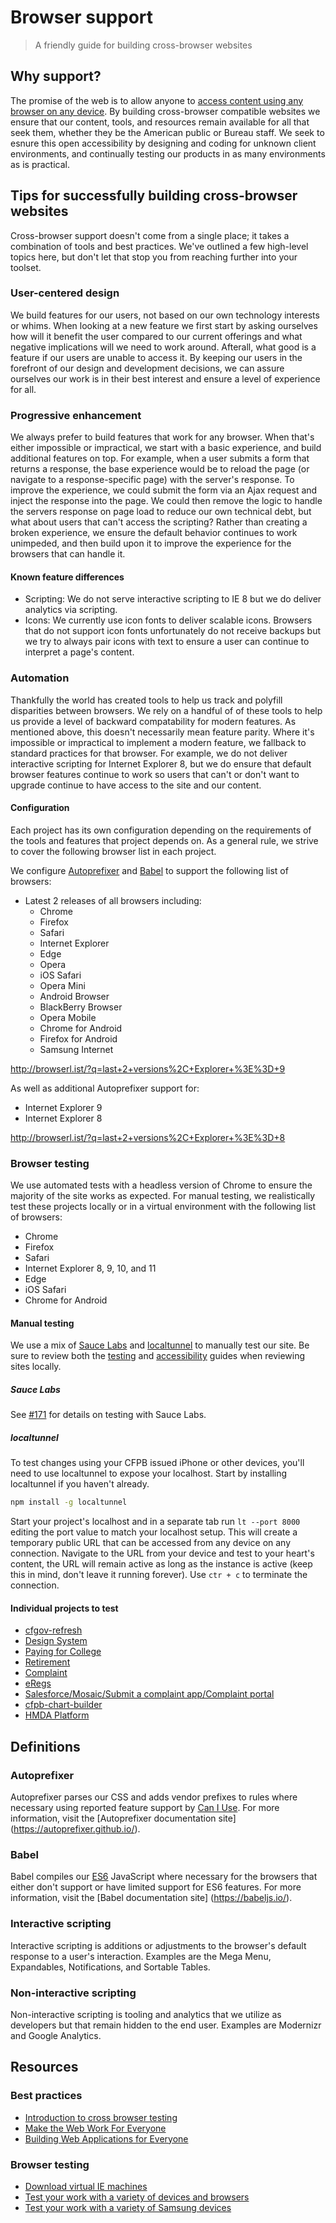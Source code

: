 # Browser support

> A friendly guide for building cross-browser websites


## Why support?

The promise of the web is to allow anyone to [access content using any browser
on any device](https://hacks.mozilla.org/2016/07/make-the-web-work-for-everyone/).
By building cross-browser compatible websites we ensure that our content,
tools, and resources remain available for all that seek them, whether they be
the American public or Bureau staff. We seek to esnure this open accessibility
by designing and coding for unknown client environments, and continually
testing our products in as many environments as is practical.


## Tips for successfully building cross-browser websites

Cross-browser support doesn't come from a single place; it takes a combination
of tools and best practices. We've outlined a few high-level topics here, but
don't let that stop you from reaching further into your toolset.

### User-centered design

We build features for our users, not based on our own technology interests or
whims. When looking at a new feature we first start by asking ourselves how
will it benefit the user compared to our current offerings and what negative
implications will we need to work around. Afterall, what good is a feature if
our users are unable to access it. By keeping our users in the forefront of our
design and development decisions, we can assure ourselves our work is in their
best interest and ensure a level of experience for all.

### Progressive enhancement

We always prefer to build features that work for any browser. When that's
either impossible or impractical, we start with a basic experience, and build
additional features on top. For example, when a user submits a form that
returns a response, the base experience would be to reload the page (or
navigate to a response-specific page) with the server's response. To improve
the experience, we could submit the form via an Ajax request and inject the
response into the page. We could then remove the logic to handle the servers
response on page load to reduce our own technical debt, but what about users
that can't access the scripting? Rather than creating a broken experience, we
ensure the default behavior continues to work unimpeded, and then build upon
it to improve the experience for the browsers that can handle it.

#### Known feature differences

- Scripting: We do not serve interactive scripting to IE 8 but we do deliver
  analytics via scripting.
- Icons: We currently use icon fonts to deliver scalable icons. Browsers that
  do not support icon fonts unfortunately do not receive backups but we try to
  always pair icons with text to ensure a user can continue to interpret a
  page's content.

### Automation

Thankfully the world has created tools to help us track and polyfill
disparities between browsers. We rely on a handful of of these tools to help
us provide a level of backward compatability for modern features. As mentioned
above, this doesn't necessarily mean feature parity. Where it's impossible or
impractical to implement a modern feature, we fallback to standard practices
for that browser. For example, we do not deliver interactive scripting for
Internet Explorer 8, but we do ensure that default browser features continue to
work so users that can't or don't want to upgrade continue to have access to
the site and our content.

#### Configuration

Each project has its own configuration depending on the requirements of the
tools and features that project depends on. As a general rule, we strive to
cover the following browser list in each project.

We configure [Autoprefixer](#autoprefixer) and [Babel](#babel) to support
the following list of browsers:

- Latest 2 releases of all browsers including:
    - Chrome
    - Firefox
    - Safari
    - Internet Explorer
    - Edge
    - Opera
    - iOS Safari
    - Opera Mini
    - Android Browser
    - BlackBerry Browser
    - Opera Mobile
    - Chrome for Android
    - Firefox for Android
    - Samsung Internet

http://browserl.ist/?q=last+2+versions%2C+Explorer+%3E%3D+9

As well as additional Autoprefixer support for:

- Internet Explorer 9
- Internet Explorer 8

http://browserl.ist/?q=last+2+versions%2C+Explorer+%3E%3D+8

### Browser testing

We use automated tests with a headless version of Chrome to ensure the majority
of the site works as expected. For manual testing, we realistically test these
projects locally or in a virtual environment with the following list of
browsers:

- Chrome
- Firefox
- Safari
- Internet Explorer 8, 9, 10, and 11
- Edge
- iOS Safari
- Chrome for Android

#### Manual testing

We use a mix of [Sauce Labs](https://saucelabs.com/) and
[localtunnel](https://localtunnel.github.io/www/) to manually test our site.
Be sure to review both the
[testing](https://github.com/cfpb/development/blob/master/guides/front-end-testing.md)
and [accessibility](https://github.com/cfpb/development/blob/master/guides/accessibility.md)
guides when reviewing sites locally.

##### Sauce Labs

See [#171](https://github.com/cfpb/development/pull/171) for details on testing
with Sauce Labs.

##### localtunnel

To test changes using your CFPB issued iPhone or other devices, you'll need to
use localtunnel to expose your localhost. Start by installing localtunnel if
you haven't already.

```bash
npm install -g localtunnel
```

Start your project's localhost and in a separate tab run `lt --port 8000`
editing the port value to match your localhost setup. This will create a
temporary public URL that can be accessed from any device on any connection.
Navigate to the URL from your device and test to your heart's content, the URL
will remain active as long as the instance is active (keep this in mind, don't
leave it running forever). Use `ctr + c` to terminate the connection.

#### Individual projects to test

- [cfgov-refresh](https://github.com/cfpb/cfgov-refresh/blob/master/CONTRIBUTING.md#browser-support)
- [Design System](https://github.com/cfpb/design-system/blob/master/CONTRIBUTING.md#browser-support)
- [Paying for College](https://github.com/cfpb/college-costs/blob/master/CONTRIBUTING.md#browser-support)
- [Retirement](https://github.com/cfpb/retirement/blob/master/CONTRIBUTING.md#browser-support)
- [Complaint](https://github.com/cfpb/complaint/blob/master/CONTRIBUTING.md#browser-support)
- [eRegs](https://github.com/cfpb/eregs-2.0/blob/master/CONTRIBUTING.md#browser-support)
- [Salesforce/Mosaic/Submit a complaint app/Complaint portal]([GHE]/Mosaic/mosaic-toolbelt/blob/master/CONTRIBUTING.md#browser-support)
- [cfpb-chart-builder](https://github.com/cfpb/cfpb-chart-builder/blob/master/CONTRIBUTING.md#browser-support)
- [HMDA Platform](https://github.com/cfpb/hmda-platform/blob/master/CONTRIBUTING.md#browser-support)

## Definitions

### Autoprefixer

Autoprefixer parses our CSS and adds vendor prefixes to rules where necessary
using reported feature support by [Can I Use](https://caniuse.com/). For more
information, visit the [Autoprefixer documentation site]
(https://autoprefixer.github.io/).

### Babel

Babel compiles our [ES6](http://es6-features.org/) JavaScript where necessary
for the browsers that either don't support or have limited support for ES6
features. For more information, visit the [Babel documentation site]
(https://babeljs.io/).

### Interactive scripting

Interactive scripting is additions or adjustments to the browser's default
response to a user's interaction. Examples are the Mega Menu, Expandables,
Notifications, and Sortable Tables.

### Non-interactive scripting

Non-interactive scripting is tooling and analytics that we utilize as
developers but that remain hidden to the end user. Examples are Modernizr and
Google Analytics.


## Resources

### Best practices

- [Introduction to cross browser testing](https://developer.mozilla.org/en-US/docs/Learn/Tools_and_testing/Cross_browser_testing/Introduction)
- [Make the Web Work For Everyone](https://hacks.mozilla.org/2016/07/make-the-web-work-for-everyone/)
- [Building Web Applications for Everyone](https://github.com/ascott1/ethical-web-dev/blob/master/web-apps-for-everyone/02-progressive-enhancement.md)

### Browser testing

- [Download virtual IE machines](https://developer.microsoft.com/en-us/microsoft-edge/tools/vms/)
- [Test your work with a variety of devices and browsers](https://saucelabs.com/beta/dashboard/tests)
- [Test your work with a variety of Samsung devices](http://developer.samsung.com/remotetestlab/rtlDeviceList.action#)
